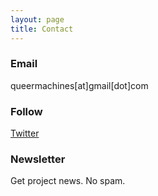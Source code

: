```yaml
---
layout: page
title: Contact
---
```


### Email

queermachines[at]gmail[dot]com

### Follow

[Twitter](https://twitter.com/aipleasures)

### Newsletter

Get project news. No spam.
